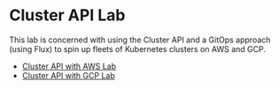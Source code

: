 # Cluster API Lab

This lab is concerned with using the Cluster API and a GitOps approach (using Flux) to spin up fleets of Kubernetes clusters on AWS and GCP.

- [Cluster API with AWS Lab](aws/README.md)
- [Cluster API with GCP Lab](gcp/README.md)
